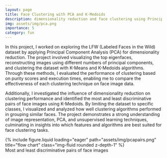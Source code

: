 ```yaml
---
layout: page
title: Face Clustering with PCA and K-Medoids
description: dimensionality reduction and face clustering using Principal Component Analysis (PCA) and K-Medoids on the LFW dataset
img: assets/img/pca.png
importance: 5
category: fun
---
```


In this project, I worked on exploring the LFW (Labeled Faces in the Wild) dataset by applying Principal Component Analysis (PCA) for dimensionality reduction. The project involved visualizing the top eigenfaces, reconstructing images using different numbers of principal components, and clustering the dataset with K-Means and K-Medoids algorithms. Through these methods, I evaluated the performance of clustering based on purity scores and execution times, enabling me to compare the effectiveness of each clustering technique on face image data.

Additionally, I investigated the influence of dimensionality reduction on clustering performance and identified the most and least discriminative pairs of face images using K-Medoids. By limiting the dataset to specific classes, I visualized and analyzed how well clustering algorithms performed in grouping similar faces. The project demonstrates a strong understanding of image representation, PCA, and unsupervised learning techniques, culminating in insights into which features and algorithms are best suited for face clustering tasks.

<div class="row">
    <div class="col-sm mt-3 mt-md-0">
        {% include figure.liquid loading="eager" path="assets/img/pcapairs.png" title="flow chart" class="img-fluid rounded z-depth-1" %}
    </div>
</div>
<div class="caption">
    Most and least discriminative pairs of face images
</div>
